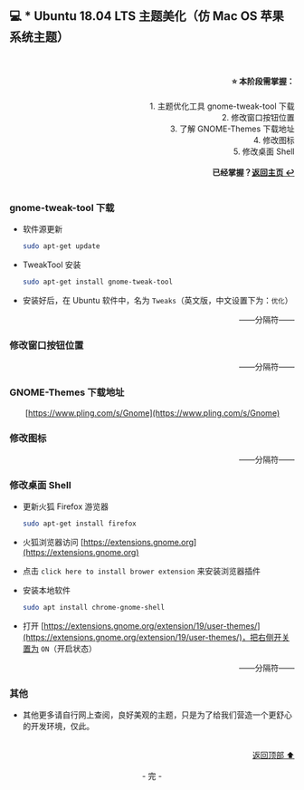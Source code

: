 <a name="head"></a>
## 💻 \* Ubuntu 18.04 LTS 主题美化（仿 Mac OS 苹果系统主题）

<br>
<div align=right>
    <h4>⭐ 本阶段需掌握：</h4>
    1. 主题优化工具 gnome-tweak-tool 下载<br>
    2. 修改窗口按钮位置<br>
    3. 了解 GNOME-Themes 下载地址<br>
    4. 修改图标<br>
    5. 修改桌面 Shell<br>
    <br>
    <b>已经掌握？<a href="/README.md">返回主页 ↩</a></b>
</div>
<br>

### gnome-tweak-tool 下载

+ 软件源更新

    ```bash
    sudo apt-get update
    ```

+ TweakTool 安装

    ```bash
    sudo apt-get install gnome-tweak-tool
    ```

+ 安装好后，在 Ubuntu 软件中，名为 `Tweaks`（英文版，中文设置下为：`优化`）

<div align=right>
    ——分隔符——
</div>

### 修改窗口按钮位置

<div align=right>
    ——分隔符——
</div>

### GNOME-Themes 下载地址

&emsp;&emsp;[https://www.pling.com/s/Gnome](https://www.pling.com/s/Gnome)

### 修改图标

<div align=right>
    ——分隔符——
</div>


### 修改桌面 Shell

+ 更新火狐 Firefox 游览器

    ```bash
    sudo apt-get install firefox
    ```

+ 火狐浏览器访问 [https://extensions.gnome.org](https://extensions.gnome.org)

+ 点击 `click here to install brower extension` 来安装浏览器插件

+ 安装本地软件

    ```bash
    sudo apt install chrome-gnome-shell
    ```

+ 打开 [https://extensions.gnome.org/extension/19/user-themes/](https://extensions.gnome.org/extension/19/user-themes/)，把右侧开关置为 `ON`（开启状态）

<div align=right>
    ——分隔符——
</div>

### 其他

+ 其他更多请自行网上查阅，良好美观的主题，只是为了给我们营造一个更舒心的开发环境，仅此。

<br>
<div align=right>
    <a href="#head">返回顶部 ⬆</a>
</div>
<br>

<div align=center>
    - 完 -
</div>